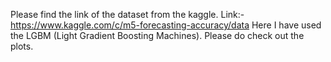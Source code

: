 Please find the link of the dataset from the kaggle. Link:- https://www.kaggle.com/c/m5-forecasting-accuracy/data
Here I have used the LGBM (Light Gradient Boosting Machines).
Please do check out the plots.
